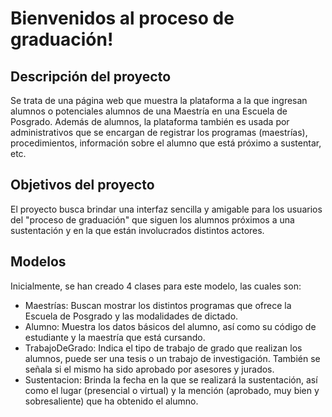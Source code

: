 # Bienvenidos al proceso de graduación!

## Descripción del proyecto
Se trata de una página web que muestra la plataforma a la que ingresan alumnos o potenciales alumnos de una Maestría en una Escuela de Posgrado.
Además de alumnos, la plataforma también es usada por administrativos que se encargan de registrar los programas (maestrías), procedimientos, información sobre el alumno que está próximo a sustentar, etc.

## Objetivos del proyecto
El proyecto busca brindar una interfaz sencilla y amigable para los usuarios del "proceso de graduación" que siguen los alumnos próximos a una sustentación y en la que están involucrados distintos actores.

## Modelos
Inicialmente, se han creado 4 clases para este modelo, las cuales son:

- Maestrías: Buscan mostrar los distintos programas que ofrece la Escuela de Posgrado y las modalidades de dictado.
- Alumno: Muestra los datos básicos del alumno, así como su código de estudiante y la maestría que está cursando.
- TrabajoDeGrado: Indica el tipo de trabajo de grado que realizan los alumnos, puede ser una tesis o un trabajo de investigación. También se señala si el mismo ha sido aprobado por asesores y jurados.
- Sustentacion: Brinda la fecha en la que se realizará la sustentación, así como el lugar (presencial o virtual) y la mención (aprobado, muy bien y sobresaliente) que ha obtenido el alumno.




